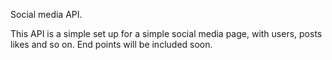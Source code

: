 Social media API.

This API is a simple set up for a simple social media page, with users, posts likes and so on. End points will be included soon. 